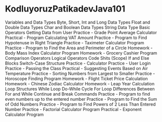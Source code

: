 ﻿# KodluyoruzPatikadevJava101
Variables and Data Types
 Byte, Short, Int and Long Data Types
 Float and Double Data Types
 Char and Boolean Data Types
 String Data Type
 Basic Operators
 Getting Data from User
 Practice - Grade Point Average Calculator
 Practical - Program Calculating VAT Amount
 Practice - Program to Find Hypotenuse in Right Triangle
 Practice - Taximeter Calculator Program
 Practice - Program to Find the Area and Perimeter of a Circle
 Homework - Body Mass Index Calculator Program
 Homework - Grocery Cashier Program
 Comparison Operators
 Logical Operators
 Code Shits (Scope)
 If and Else Blocks
 Switch-Case Structure
 Practice - Calculator
 Practice - User Login
 Practice - Passing the Class
 Practical - Suggesting Events Based on Air Temperature
 Practice - Sorting Numbers from Largest to Smaller
 Practice - Horoscope Finding Program
 Homework - Flight Ticket Price Calculation
 Homework - Chinese Zodiac Calculator
 Homework - Leap Year Calculation
 Loop Structures
 While Loop
 Do-While Cycle
 For Loop
 Differences Between For and While
 Continue and Break Commands
 Practice - Program to find even numbers up to the entered number
 Practice - Program to Find the Sum of Odd Numbers
 Practice - Program to Find Powers of 2 Less Than Entered Number
 Practice - Factorial Calculator Program
 Practical - Exponent Calculator Program
